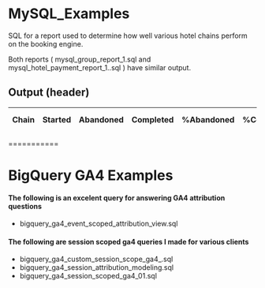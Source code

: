 # MySQL_Examples

SQL for a report used to determine how well various hotel chains perform on the booking engine.

Both reports ( mysql_group_report_1.sql and mysql_hotel_payment_report_1..sql ) have similar output.


## Output (header)

| Chain | Started | Abandoned | Completed | %Abandoned | %Completed | %Res | Sent | Pending | MultiRoom | mrcount | Failed | Rescued | Confirmed | Phoned | %Confirmed | Test | Canceled | origRes | NoShow | NotHonored | conf nights |
|-------|---------|-----------|-----------|------------|------------|------|------|---------|-----------|---------|--------|---------|-----------|--------|------------|------|----------|---------|--------|------------|-------------|

===========

# BigQuery GA4 Examples

#### The following is an excelent query for answering GA4 attribution questions
 - bigquery_ga4_event_scoped_attribution_view.sql

#### The following are session scoped ga4 queries I made for various clients

 - bigquery_ga4_custom_session_scope_ga4_.sql
 - bigquery_ga4_session_attribution_modeling.sql
 - bigquery_ga4_session_scoped_ga4_01.sql
